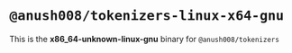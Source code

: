 # `@anush008/tokenizers-linux-x64-gnu`

This is the **x86_64-unknown-linux-gnu** binary for `@anush008/tokenizers`
